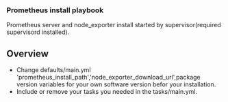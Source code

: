 ### Prometheus install playbook
Prometheus server and node_exporter install started by supervisor(required supervisord installed).
## Overview
* Change defaults/main.yml 'prometheus_install_path','node_exporter_download_url',package version variables for your own software version befor your installation.
* Include or remove your tasks you needed in the tasks/main.yml.